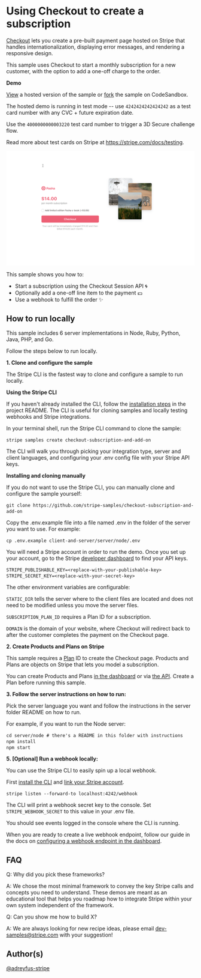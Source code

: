 # Using Checkout to create a subscription

[Checkout](https://stripe.com/docs/payments/checkout) lets you create a pre-built payment page hosted on Stripe that handles internationalization, displaying error messages, and rendering a responsive design.

This sample uses Checkout to start a monthly subscription for a new customer, with the option to add a one-off charge to the order.

**Demo**

[View](https://508st.sse.codesandbox.io/) a hosted version of the sample or [fork](https://codesandbox.io/s/checkout-subscription-with-add-on-508st) the sample on CodeSandbox.

The hosted demo is running in test mode -- use `4242424242424242` as a test card number with any CVC + future expiration date.

Use the `4000000000003220` test card number to trigger a 3D Secure challenge flow.

Read more about test cards on Stripe at https://stripe.com/docs/testing.

[<img src="./checkout-example.gif" alt="Example of Stripe Checkout" align="center">](https://508st.sse.codesandbox.io/)

This sample shows you how to:
* Start a subscription using the Checkout Session API 🌀
* Optionally add a one-off line item to the payment 💵
* Use a webhook to fulfill the order ️️✨

## How to run locally

This sample includes 6 server implementations in Node, Ruby, Python, Java, PHP, and Go.

Follow the steps below to run locally.

**1. Clone and configure the sample**

The Stripe CLI is the fastest way to clone and configure a sample to run locally.

**Using the Stripe CLI**

If you haven't already installed the CLI, follow the [installation steps](https://github.com/stripe/stripe-cli#installation) in the project README. The CLI is useful for cloning samples and locally testing webhooks and Stripe integrations.

In your terminal shell, run the Stripe CLI command to clone the sample:

```
stripe samples create checkout-subscription-and-add-on
```

The CLI will walk you through picking your integration type, server and client languages, and configuring your .env config file with your Stripe API keys.

**Installing and cloning manually**

If you do not want to use the Stripe CLI, you can manually clone and configure the sample yourself:

```
git clone https://github.com/stripe-samples/checkout-subscription-and-add-on
```

Copy the .env.example file into a file named .env in the folder of the server you want to use. For example:

```
cp .env.example client-and-server/server/node/.env
```

You will need a Stripe account in order to run the demo. Once you set up your account, go to the Stripe [developer dashboard](https://stripe.com/docs/development#api-keys) to find your API keys.

```
STRIPE_PUBLISHABLE_KEY=<replace-with-your-publishable-key>
STRIPE_SECRET_KEY=<replace-with-your-secret-key>
```

The other environment variables are configurable:

`STATIC_DIR` tells the server where to the client files are located and does not need to be modified unless you move the server files.

`SUBSCRIPTION_PLAN_ID` requires a Plan ID for a subscription.

`DOMAIN` is the domain of your website, where Checkout will redirect back to after the customer completes the payment on the Checkout page.

**2. Create Products and Plans on Stripe**

This sample requires a [Plan](https://stripe.com/docs/api/plans/object) ID to create the Checkout page. Products and Plans are objects on Stripe that lets you model a subscription.

You can create Products and Plans [in the dashboard](https://dashboard.stripe.com/products) or via [the API](https://stripe.com/docs/api/plans/create). Create a Plan before running this sample.


**3. Follow the server instructions on how to run:**

Pick the server language you want and follow the instructions in the server folder README on how to run.

For example, if you want to run the Node server:

```
cd server/node # there's a README in this folder with instructions
npm install
npm start
```

**5. [Optional] Run a webhook locally:**

You can use the Stripe CLI to easily spin up a local webhook.

First [install the CLI](https://stripe.com/docs/stripe-cli) and [link your Stripe account](https://stripe.com/docs/stripe-cli#link-account).

```
stripe listen --forward-to localhost:4242/webhook
```

The CLI will print a webhook secret key to the console. Set `STRIPE_WEBHOOK_SECRET` to this value in your .env file.

You should see events logged in the console where the CLI is running.

When you are ready to create a live webhook endpoint, follow our guide in the docs on [configuring a webhook endpoint in the dashboard](https://stripe.com/docs/webhooks/setup#configure-webhook-settings).


## FAQ
Q: Why did you pick these frameworks?

A: We chose the most minimal framework to convey the key Stripe calls and concepts you need to understand. These demos are meant as an educational tool that helps you roadmap how to integrate Stripe within your own system independent of the framework.

Q: Can you show me how to build X?

A: We are always looking for new recipe ideas, please email dev-samples@stripe.com with your suggestion!

## Author(s)
[@adreyfus-stripe](https://twitter.com/adrind)
